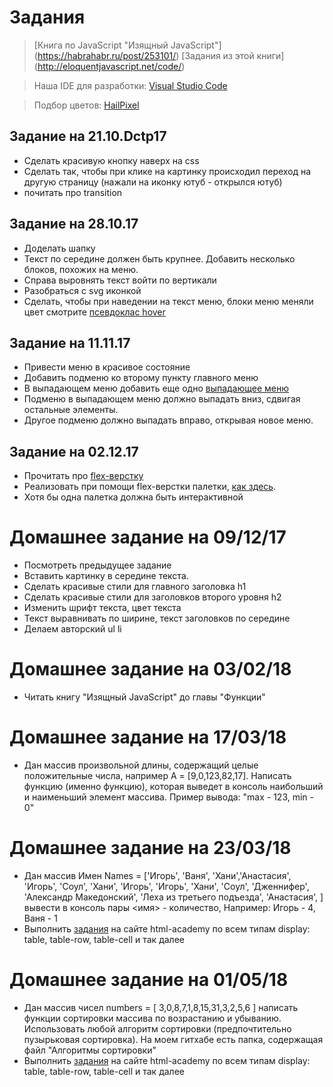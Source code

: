 #  Задания
>[Книга по JavaScript "Изящный JavaScript"] (https://habrahabr.ru/post/253101/)
>[Задания из этой книги] (http://eloquentjavascript.net/code/)

>Наша IDE для разработки:
>[Visual Studio Code](https://code.visualstudio.com/)

>Подбор цветов:
>[HailPixel](https://color.hailpixel.com/)

Задание на 21.10.Dctp17
-------------------
- Сделать красивую кнопку наверх на css
- Сделать так, чтобы при клике на картинку происходил переход на другую страницу (нажали на иконку ютуб - открылся ютуб)
- почитать про transition

Задание на 28.10.17
-------------------
- Доделать шапку
- Текст по середине должен быть крупнее. Добавить несколько блоков, похожих на меню.
- Справа выровнять текст войти по вертикали
- Разобраться с svg иконкой
- Сделать, чтобы при наведении на текст меню, блоки меню меняли цвет смотрите [псевдоклас hover](https://developer.mozilla.org/ru/docs/Web/CSS/:hover)

Задание на 11.11.17
-------------------
- Привести меню в красивое состояние
- Добавить подменю ко второму пункту главного меню
- В выпадающем меню добавить еще одно [выпадающее меню](https://goo.gl/images/XTw9SF)
- Подменю в выпадающем меню должно выпадать вниз, сдвигая остальные элементы.
- Другое подменю должно выпадать вправо, открывая новое меню.

Задание на 02.12.17
-------------------
- Прочитать про [flex-верстку](http://html5.by/blog/flexbox/)
- Реализовать при помощи flex-верстки палетки, [как здесь](https://html5book.ru/).
- Хотя бы одна палетка должна быть интерактивной

Домашнее задание на 09/12/17
============================

- Посмотреть предыдущее задание
- Вставить картинку в середине текста.
- Сделать красивые стили для главного заголовка h1 
- Сделать красивые стили для заголовков второго уровня h2
- Изменить шрифт текста, цвет текста
- Текст выравнивать по ширине, текст заголовков по середине
- Делаем авторский ul li

Домашнее задание на 03/02/18
============================

- Читать книгу "Изящный JavaScript" до главы "Функции"

Домашнее задание на 17/03/18
============================
- Дан массив произвольной длины, содержащий целые положительные числа, например A = [9,0,123,82,17]. Написать функцию (именно функцию), которая выведет в консоль наибольший и наименьший элемент массива. Пример вывода: "max - 123, min - 0"

Домашнее задание на 23/03/18
============================
- Дан массив Имен Names = ['Игорь', 'Ваня', 'Хани','Анастасия', 'Игорь', 'Соул', 'Хани', 'Игорь', 'Игорь', 'Хани', 'Соул', 'Дженнифер', 'Александр Македонский', 'Леха из третьего подъезда', 'Анастасия', ] вывести в консоль пары <имя> - количество, Например: Игорь - 4, Ваня - 1
- Выполнить [задания](https://htmlacademy.ru/courses/44/run/19) на сайте html-academy по всем типам display: table, table-row, table-cell и так далее

Домашнее задание на 01/05/18
============================
- Дан массив чисел numbers = [ 3,0,8,7,1,8,15,31,3,2,5,6 ] написать функции сортировки массива по возрастанию и убыванию. Использовать любой алгоритм сортировки (предпочтительно пузырьковая сортировка). На моем гитхабе есть папка, содержащая файл "Алгоритмы сортировки"
- Выполнить [задания](https://htmlacademy.ru/courses/44/run/19) на сайте html-academy по всем типам display: table, table-row, table-cell и так далее
